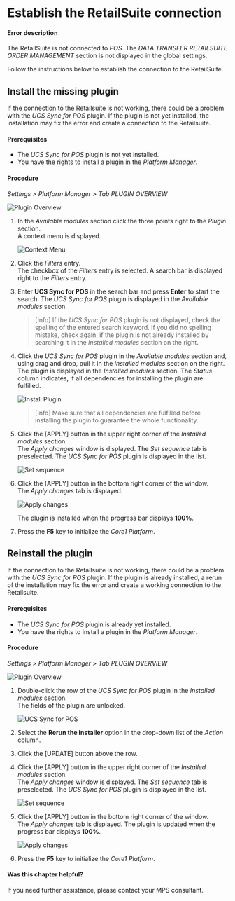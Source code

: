 [comment]: <> (add link to Settings module if available)

# Establish the RetailSuite connection

#### Error description

The RetailSuite is not connected to *POS*. The *DATA TRANSFER RETAILSUITE ORDER MANAGEMENT* section is not displayed in the global settings.

Follow the instructions below to establish the connection to the RetailSuite.


## Install the missing plugin

If the connection to the Retailsuite is not working, there could be a problem with the *UCS Sync for POS* plugin. If the plugin is not yet installed, the installation may fix the error and create a connection to the Retailsuite.

#### Prerequisites

- The *UCS Sync for POS* plugin is not yet installed.
- You have the rights to install a plugin in the *Platform Manager*.

#### Procedure

*Settings > Platform Manager > Tab PLUGIN OVERVIEW*

![Plugin Overview](../../Assets/Screenshots/Settings/PlatformManager/PluginOverview.png "[Plugin Overview]")

1. In the *Available modules* section click the three points right to the *Plugin* section.   
    A context menu is displayed.

    ![Context Menu](../../Assets/Screenshots/Settings/PlatformManager/ContextMenu.png "[Context Menu]")

2. Click the *Filters* entry.   
    The checkbox of the *Filters* entry is selected. A search bar is displayed right to the *Filters* entry.   

3. Enter **UCS Sync for POS** in the search bar and press **Enter** to start the search.
    The *UCS Sync for POS* plugin is displayed in the *Available modules* section.

    > [Info] If the *UCS Sync for POS* plugin is not displayed, check the spelling of the entered search keyword. If you did no spelling mistake, check again, if the plugin is not already installed by searching it in the *Installed modules* section on the right.

4. Click the *UCS Sync for POS* plugin in the *Available modules* section and, using drag and drop, pull it in the *Installed modules* section on the right.   
    The plugin is displayed in the *Installed modules* section. The *Status* column indicates, if all dependencies for installing the plugin are fulfilled.

    ![Install Plugin](../../Assets/Screenshots/Settings/PlatformManager/InstallPlugin.png "[Install Plugin]")

    > [Info] Make sure that all dependencies are fulfilled before installing the plugin to guarantee the whole functionality.

5. Click the [APPLY] button in the upper right corner of the *Installed modules* section.   
    The *Apply changes* window is displayed. The *Set sequence* tab is preselected. The *UCS Sync for POS* plugin is displayed in the list.

    ![Set sequence](../../Assets/Screenshots/Settings/PlatformManager/SetSequenceInstall.png "[Set sequence]")

6. Click the [APPLY] button in the bottom right corner of the window.   
    The *Apply changes* tab is displayed.

    ![Apply changes](../../Assets/Screenshots/Settings/PlatformManager/ApplyChanges.png "[Apply changes]")

    The plugin is installed when the progress bar displays **100%**.

7. Press the **F5** key to initialize the *Core1 Platform*.



## Reinstall the plugin

If the connection to the Retailsuite is not working, there could be a problem with the *UCS Sync for POS* plugin. If the plugin is already installed, a rerun of the installation may fix the error and create a working connection to the Retailsuite.

#### Prerequisites

- The *UCS Sync for POS* plugin is already yet installed.
- You have the rights to install a plugin in the *Platform Manager*.

#### Procedure

*Settings > Platform Manager > Tab PLUGIN OVERVIEW*

![Plugin Overview](../../Assets/Screenshots/Settings/PlatformManager/PluginOverview.png "[Plugin Overview]")

1. Double-click the row of the *UCS Sync for POS* plugin in the *Installed modules* section.  
    The fields of the plugin are unlocked.

    ![UCS Sync for POS](../../Assets/Screenshots/Settings/PlatformManager/UCSSyncPOS.png "[UCS Sync for POS]")

2. Select the **Rerun the installer** option in the drop-down list of the *Action* column.

3. Click the [UPDATE] button above the row.

4. Click the [APPLY] button in the upper right corner of the *Installed modules* section.   
    The *Apply changes* window is displayed. The *Set sequence* tab is preselected. The *UCS Sync for POS* plugin is displayed in the list.

    ![Set sequence](../../Assets/Screenshots/Settings/PlatformManager/SetSequenceRerun.png "[Set sequence]")

5. Click the [APPLY] button in the bottom right corner of the window.   
    The *Apply changes* tab is displayed. The plugin is updated when the progress bar displays **100%**.

    ![Apply changes](../../Assets/Screenshots/Settings/PlatformManager/ApplyChanges.png "[Apply changes]")

6. Press the **F5** key to initialize the *Core1 Platform*.


#### Was this chapter helpful?

If you need further assistance, please contact your MPS consultant.
